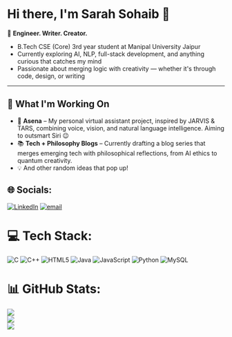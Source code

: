 # Hi there, I'm Sarah Sohaib 👋  

🌌 **Engineer. Writer. Creator.**  
- B.Tech CSE (Core) 3rd year student at Manipal University Jaipur  
- Currently exploring AI, NLP, full-stack development, and anything curious that catches my mind  
- Passionate about merging logic with creativity — whether it's through code, design, or writing  

---

## 🔭 What I'm Working On

- 🧠 **Asena** – My personal virtual assistant project, inspired by JARVIS & TARS, combining voice, vision, and natural language intelligence. Aiming to outsmart Siri 😉  
- 📚 **Tech + Philosophy Blogs** – Currently drafting a blog series that merges emerging tech with philosophical reflections, from AI ethics to quantum creativity.  
- 💡 And other random ideas that pop up!




## 🌐 Socials:
[![LinkedIn](https://img.shields.io/badge/LinkedIn-%230077B5.svg?logo=linkedin&logoColor=white)](https://linkedin.com/in/https://www.linkedin.com/in/sarah-sohaib-ab5a212a6/) [![email](https://img.shields.io/badge/Email-D14836?logo=gmail&logoColor=white)](mailto:sarahsohaib023@gmail.com) 

# 💻 Tech Stack:
![C](https://img.shields.io/badge/c-%2300599C.svg?style=plastic&logo=c&logoColor=white) ![C++](https://img.shields.io/badge/c++-%2300599C.svg?style=plastic&logo=c%2B%2B&logoColor=white) ![HTML5](https://img.shields.io/badge/html5-%23E34F26.svg?style=plastic&logo=html5&logoColor=white) ![Java](https://img.shields.io/badge/java-%23ED8B00.svg?style=plastic&logo=openjdk&logoColor=white) ![JavaScript](https://img.shields.io/badge/javascript-%23323330.svg?style=plastic&logo=javascript&logoColor=%23F7DF1E) ![Python](https://img.shields.io/badge/python-3670A0?style=plastic&logo=python&logoColor=ffdd54) ![MySQL](https://img.shields.io/badge/mysql-4479A1.svg?style=plastic&logo=mysql&logoColor=white)
# 📊 GitHub Stats:
![](https://github-readme-stats.vercel.app/api?username=SarahSohaib&theme=dark&hide_border=false&include_all_commits=false&count_private=false)<br/>
![](https://nirzak-streak-stats.vercel.app/?user=SarahSohaib&theme=dark&hide_border=false)<br/>
![](https://github-readme-stats.vercel.app/api/top-langs/?username=SarahSohaib&theme=dark&hide_border=false&include_all_commits=false&count_private=false&layout=compact)

<!-- Proudly created with GPRM ( https://gprm.itsvg.in ) -->

